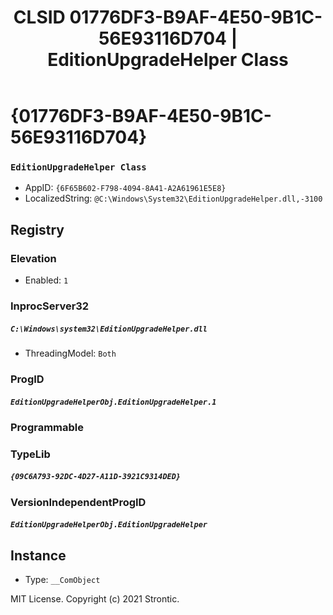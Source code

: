 ﻿---
title: "CLSID 01776DF3-B9AF-4E50-9B1C-56E93116D704 | EditionUpgradeHelper Class"
excerpt: What is COM-Object CLSID 01776DF3-B9AF-4E50-9B1C-56E93116D704?
---

# {01776DF3-B9AF-4E50-9B1C-56E93116D704}

### `EditionUpgradeHelper Class`
* AppID: `{6F65B602-F798-4094-8A41-A2A61961E5E8}`
* LocalizedString: `@C:\Windows\System32\EditionUpgradeHelper.dll,-3100`

## Registry


### Elevation

* Enabled: `1`

### InprocServer32

##### `C:\Windows\system32\EditionUpgradeHelper.dll`
* ThreadingModel: `Both`

### ProgID

##### `EditionUpgradeHelperObj.EditionUpgradeHelper.1`

### Programmable


### TypeLib

##### `{09C6A793-92DC-4D27-A11D-3921C9314DED}`

### VersionIndependentProgID

##### `EditionUpgradeHelperObj.EditionUpgradeHelper`

## Instance

* Type: `__ComObject`

MIT License. Copyright (c) 2021 Strontic.


